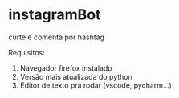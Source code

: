 # instagramBot
curte e comenta por hashtag

Requisitos:
1. Navegador firefox instalado
2. Versão mais atualizada do python
3. Editor de texto pra rodar (vscode, pycharm...)
